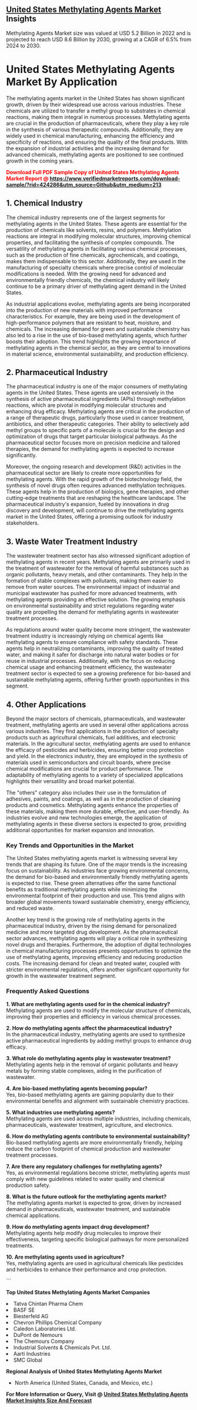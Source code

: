 <h2><a href="https://www.verifiedmarketreports.com/download-sample/?rid=424286&amp;utm_source=Github&amp;utm_medium=213" target="_blank">United States Methylating Agents Market</a> Insights</h2><p>Methylating Agents Market size was valued at USD 5.2 Billion in 2022 and is projected to reach USD 8.6 Billion by 2030, growing at a CAGR of 6.5% from 2024 to 2030.</p><p><h1>United States Methylating Agents Market By Application</h1><p>The methylating agents market in the United States has shown significant growth, driven by their widespread use across various industries. These chemicals are utilized to transfer a methyl group to substrates in chemical reactions, making them integral in numerous processes. Methylating agents are crucial in the production of pharmaceuticals, where they play a key role in the synthesis of various therapeutic compounds. Additionally, they are widely used in chemical manufacturing, enhancing the efficiency and specificity of reactions, and ensuring the quality of the final products. With the expansion of industrial activities and the increasing demand for advanced chemicals, methylating agents are positioned to see continued growth in the coming years. <strong><p><span class=""><span style="color: #ff0000;"><strong>Download Full PDF Sample Copy of United States Methylating Agents Market Report</strong> @ </span><a href="https://www.verifiedmarketreports.com/download-sample/?rid=424286&amp;utm_source=Github&amp;utm_medium=213" target="_blank">https://www.verifiedmarketreports.com/download-sample/?rid=424286&amp;utm_source=Github&amp;utm_medium=213</a></span></p></strong></p><h2>1. Chemical Industry</h2><p>The chemical industry represents one of the largest segments for methylating agents in the United States. These agents are essential for the production of chemicals like solvents, resins, and polymers. Methylation reactions are integral in modifying molecular structures, improving chemical properties, and facilitating the synthesis of complex compounds. The versatility of methylating agents in facilitating various chemical processes, such as the production of fine chemicals, agrochemicals, and coatings, makes them indispensable to this sector. Additionally, they are used in the manufacturing of specialty chemicals where precise control of molecular modifications is needed. With the growing need for advanced and environmentally friendly chemicals, the chemical industry will likely continue to be a primary driver of methylating agent demand in the United States.<p>As industrial applications evolve, methylating agents are being incorporated into the production of new materials with improved performance characteristics. For example, they are being used in the development of high-performance polymers that are resistant to heat, moisture, and chemicals. The increasing demand for green and sustainable chemistry has also led to a rise in the use of bio-based methylating agents, which further boosts their adoption. This trend highlights the growing importance of methylating agents in the chemical sector, as they are central to innovations in material science, environmental sustainability, and production efficiency.</p><h2>2. Pharmaceutical Industry</h2><p>The pharmaceutical industry is one of the major consumers of methylating agents in the United States. These agents are used extensively in the synthesis of active pharmaceutical ingredients (APIs) through methylation reactions, which are pivotal in modifying molecular structures and enhancing drug efficacy. Methylating agents are critical in the production of a range of therapeutic drugs, particularly those used in cancer treatment, antibiotics, and other therapeutic categories. Their ability to selectively add methyl groups to specific parts of a molecule is crucial for the design and optimization of drugs that target particular biological pathways. As the pharmaceutical sector focuses more on precision medicine and tailored therapies, the demand for methylating agents is expected to increase significantly.<p>Moreover, the ongoing research and development (R&D) activities in the pharmaceutical sector are likely to create more opportunities for methylating agents. With the rapid growth of the biotechnology field, the synthesis of novel drugs often requires advanced methylation techniques. These agents help in the production of biologics, gene therapies, and other cutting-edge treatments that are reshaping the healthcare landscape. The pharmaceutical industry's expansion, fueled by innovations in drug discovery and development, will continue to drive the methylating agents market in the United States, offering a promising outlook for industry stakeholders.</p><h2>3. Waste Water Treatment Industry</h2><p>The wastewater treatment sector has also witnessed significant adoption of methylating agents in recent years. Methylating agents are primarily used in the treatment of wastewater for the removal of harmful substances such as organic pollutants, heavy metals, and other contaminants. They help in the formation of stable complexes with pollutants, making them easier to remove from water sources. The environmental impact of industrial and municipal wastewater has pushed for more advanced treatments, with methylating agents providing an effective solution. The growing emphasis on environmental sustainability and strict regulations regarding water quality are propelling the demand for methylating agents in wastewater treatment processes.<p>As regulations around water quality become more stringent, the wastewater treatment industry is increasingly relying on chemical agents like methylating agents to ensure compliance with safety standards. These agents help in neutralizing contaminants, improving the quality of treated water, and making it safer for discharge into natural water bodies or for reuse in industrial processes. Additionally, with the focus on reducing chemical usage and enhancing treatment efficiency, the wastewater treatment sector is expected to see a growing preference for bio-based and sustainable methylating agents, offering further growth opportunities in this segment.</p><h2>4. Other Applications</h2><p>Beyond the major sectors of chemicals, pharmaceuticals, and wastewater treatment, methylating agents are used in several other applications across various industries. They find applications in the production of specialty products such as agricultural chemicals, fuel additives, and electronic materials. In the agricultural sector, methylating agents are used to enhance the efficacy of pesticides and herbicides, ensuring better crop protection and yield. In the electronics industry, they are employed in the synthesis of materials used in semiconductors and circuit boards, where precise chemical modifications are crucial for product performance. The adaptability of methylating agents to a variety of specialized applications highlights their versatility and broad market potential.</p><p>The "others" category also includes their use in the formulation of adhesives, paints, and coatings, as well as in the production of cleaning products and cosmetics. Methylating agents enhance the properties of these materials, making them more durable, effective, and user-friendly. As industries evolve and new technologies emerge, the application of methylating agents in these diverse sectors is expected to grow, providing additional opportunities for market expansion and innovation.</p><h3>Key Trends and Opportunities in the Market</h3><p>The United States methylating agents market is witnessing several key trends that are shaping its future. One of the major trends is the increasing focus on sustainability. As industries face growing environmental concerns, the demand for bio-based and environmentally friendly methylating agents is expected to rise. These green alternatives offer the same functional benefits as traditional methylating agents while minimizing the environmental footprint of their production and use. This trend aligns with broader global movements toward sustainable chemistry, energy efficiency, and reduced waste.</p><p>Another key trend is the growing role of methylating agents in the pharmaceutical industry, driven by the rising demand for personalized medicine and more targeted drug development. As the pharmaceutical sector advances, methylating agents will play a critical role in synthesizing novel drugs and therapies. Furthermore, the adoption of digital technologies in chemical manufacturing processes presents opportunities to optimize the use of methylating agents, improving efficiency and reducing production costs. The increasing demand for clean and treated water, coupled with stricter environmental regulations, offers another significant opportunity for growth in the wastewater treatment segment.</p><h3>Frequently Asked Questions</h3><p><strong>1. What are methylating agents used for in the chemical industry?</strong><br>Methylating agents are used to modify the molecular structure of chemicals, improving their properties and efficiency in various chemical processes.</p><p><strong>2. How do methylating agents affect the pharmaceutical industry?</strong><br>In the pharmaceutical industry, methylating agents are used to synthesize active pharmaceutical ingredients by adding methyl groups to enhance drug efficacy.</p><p><strong>3. What role do methylating agents play in wastewater treatment?</strong><br>Methylating agents help in the removal of organic pollutants and heavy metals by forming stable complexes, aiding in the purification of wastewater.</p><p><strong>4. Are bio-based methylating agents becoming popular?</strong><br>Yes, bio-based methylating agents are gaining popularity due to their environmental benefits and alignment with sustainable chemistry practices.</p><p><strong>5. What industries use methylating agents?</strong><br>Methylating agents are used across multiple industries, including chemicals, pharmaceuticals, wastewater treatment, agriculture, and electronics.</p><p><strong>6. How do methylating agents contribute to environmental sustainability?</strong><br>Bio-based methylating agents are more environmentally friendly, helping reduce the carbon footprint of chemical production and wastewater treatment processes.</p><p><strong>7. Are there any regulatory challenges for methylating agents?</strong><br>Yes, as environmental regulations become stricter, methylating agents must comply with new guidelines related to water quality and chemical production safety.</p><p><strong>8. What is the future outlook for the methylating agents market?</strong><br>The methylating agents market is expected to grow, driven by increased demand in pharmaceuticals, wastewater treatment, and sustainable chemical applications.</p><p><strong>9. How do methylating agents impact drug development?</strong><br>Methylating agents help modify drug molecules to improve their effectiveness, targeting specific biological pathways for more personalized treatments.</p><p><strong>10. Are methylating agents used in agriculture?</strong><br>Yes, methylating agents are used in agricultural chemicals like pesticides and herbicides to enhance their performance and crop protection.</p>```</p><p><strong>Top United States Methylating Agents Market Companies</strong></p><div data-test-id=""><p><li>Tatva Chintan Pharma Chem</li><li> BASF SE</li><li> Biesterfeld AG</li><li> Chevron Phillips Chemical Company</li><li> Caledon Laboratories Ltd.</li><li> DuPont de Nemours</li><li> The Chemours Company</li><li> Industrial Solvents & Chemicals Pvt. Ltd.</li><li> Aarti Industries</li><li> SMC Global</li></p><div><strong>Regional Analysis of&nbsp;United States Methylating Agents Market</strong></div><ul><li dir="ltr"><p dir="ltr">North America&nbsp;(United States, Canada, and Mexico, etc.)</p></li></ul><p><strong>For More Information or Query, Visit @&nbsp;</strong><strong><a href="https://www.verifiedmarketreports.com/product/methylating-agents-market/?utm_source=Github&amp;utm_medium=213" target="_blank">United States Methylating Agents Market Insights Size And Forecast</a></strong></p></div>
